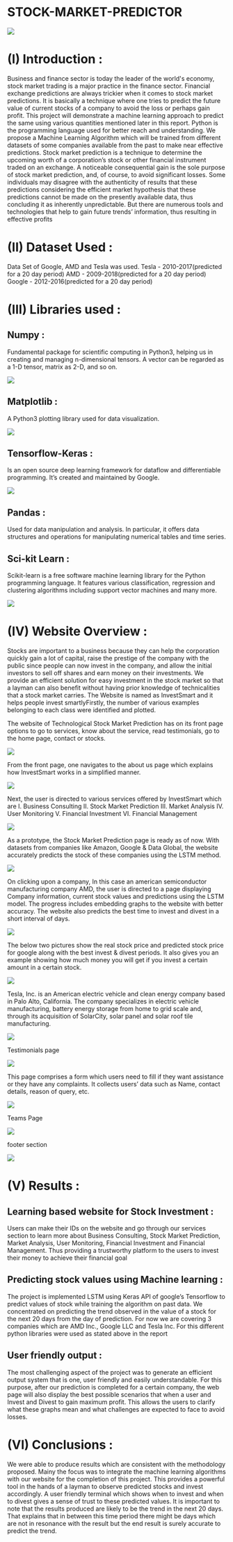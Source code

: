 # STOCK-MARKET-PREDICTOR

![](https://github.com/ambujalpha/STOCK-MARKET-PREDICTOR/blob/master/Images_for_readme/about.jpg)

# (I) Introduction : 

Business and finance sector is today the leader of the world's economy, stock market trading is a
major practice in the finance sector. Financial exchange predictions are always trickier when it
comes to stock market predictions. It is basically a technique where one tries to predict the future
value of current stocks of a company to avoid the loss or perhaps gain profit. This project will
demonstrate a machine learning approach to predict the same using various quantities mentioned
later in this report. Python is the programming language used for better reach and understanding. We
propose a Machine Learning Algorithm which will be trained from different datasets of some
companies available from the past to make near effective predictions.
Stock market prediction is a technique to determine the upcoming worth of a corporation’s stock or
other financial instrument traded on an exchange. A noticeable consequential gain is the sole
purpose of stock market prediction, and, of course, to avoid significant losses. Some individuals may
disagree with the authenticity of results that these predictions considering the efficient market
hypothesis that these predictions cannot be made on the presently available data, thus concluding it
as inherently unpredictable. But there are numerous tools and technologies that help to gain future
trends’ information, thus resulting in effective profits

# (II) Dataset Used : 

Data Set of Google, AMD and Tesla was used.
Tesla - 2010-2017(predicted for a 20 day period)
AMD - 2009-2018(predicted for a 20 day period)
Google - 2012-2016(predicted for a 20 day period)

# (III) Libraries used :

## Numpy :

Fundamental package for scientific computing in Python3, helping us in creating and managing n-dimensional tensors. A vector can be regarded as a 1-D tensor, matrix as 2-D, and so on. 

![](https://github.com/ambujalpha/STOCK-MARKET-PREDICTOR/blob/master/Images_for_readme/tensor.jpg)
## Matplotlib :

A Python3 plotting library used for data visualization.

![](https://github.com/ambujalpha/STOCK-MARKET-PREDICTOR/blob/master/Images_for_readme/visualize.webp)
## Tensorflow-Keras :
Is an open source deep learning framework for dataflow and differentiable programming. It’s created and maintained by Google.

![](https://github.com/ambujalpha/STOCK-MARKET-PREDICTOR/blob/master/Images_for_readme/tf%20loves%20keras.png)
## Pandas :
Used for data manipulation and analysis. In particular, it offers data structures and operations for
manipulating numerical tables and time series.

## Sci-kit Learn :
Scikit-learn is a free software machine learning library for the Python
programming language. It features various classification, regression and clustering
algorithms including support vector machines and many more.

![](https://github.com/ambujalpha/STOCK-MARKET-PREDICTOR/blob/master/Images_for_readme/sklearn.png)

# (IV) Website Overview : 

Stocks are important to a business because they can help the corporation quickly gain a lot of capital,
raise the prestige of the company with the public since people can now invest in the company, and
allow the initial investors to sell off shares and earn money on their investments. We provide an
efficient solution for easy investment in the stock market so that a layman can also benefit without
having prior knowledge of technicalities that a stock market carries. The Website is named as
InvestSmart and it helps people invest smartlyFirstly, the number of various examples belonging to each class were identified and plotted.

The website of Technological Stock Market Prediction has on its front page options to go to
services, know about the service, read testimonials, go to the home page, contact or stocks.

![](https://github.com/ambujalpha/STOCK-MARKET-PREDICTOR/blob/master/Images_for_readme/Screenshot(159).png)

From the front page, one navigates to the about us page which explains how InvestSmart works in a
simplified manner.

![](https://github.com/ambujalpha/STOCK-MARKET-PREDICTOR/blob/master/Images_for_readme/Screenshot%20(160).png)

Next, the user is directed to various services offered by InvestSmart which are
    I. Business Consulting
    II. Stock Market Prediction
    III. Market Analysis
    IV. User Monitoring
    V. Financial Investment
    VI. Financial Management
 
![](https://github.com/ambujalpha/STOCK-MARKET-PREDICTOR/blob/master/Images_for_readme/Screenshot%20(161).png)

As a prototype, the Stock Market Prediction page is ready as of now. With datasets from companies
like Amazon, Google & Data Global, the website accurately predicts the stock of these companies
using the LSTM method.

![](https://github.com/ambujalpha/STOCK-MARKET-PREDICTOR/blob/master/Images_for_readme/Screenshot%20(166).png)

On clicking upon a company, In this case an american semiconductor manufacturing company
AMD, the user is directed to a page displaying Company information, current stock values and
predictions using the LSTM model. The progress includes embedding graphs to the website with
better accuracy. The website also predicts the best time to invest and divest in a short interval of
days.

![](https://github.com/ambujalpha/STOCK-MARKET-PREDICTOR/blob/master/Images_for_readme/Screenshot%20(168).png)

The below two pictures show the real stock price and predicted stock price for google along with the
best invest & divest periods. It also gives you an example showing how much money you will get if
you invest a certain amount in a certain stock.

![](https://github.com/ambujalpha/STOCK-MARKET-PREDICTOR/blob/master/Images_for_readme/Screenshot%20(167).png)

Tesla, Inc. is an American electric vehicle and clean energy company based in Palo Alto, California.
The company specializes in electric vehicle manufacturing, battery energy storage from home to grid
scale and, through its acquisition of SolarCity, solar panel and solar roof tile manufacturing.

![](https://github.com/ambujalpha/STOCK-MARKET-PREDICTOR/blob/master/Images_for_readme/Screenshot%20(169).png)

Testimonials page

![](https://github.com/ambujalpha/STOCK-MARKET-PREDICTOR/blob/master/Images_for_readme/Screenshot%20(162).png)

This page comprises a form which users need to fill if they want assistance or they have any
complaints. It collects users’ data such as Name, contact details, reason of query, etc.

![](https://github.com/ambujalpha/STOCK-MARKET-PREDICTOR/blob/master/Images_for_readme/Screenshot%20(164).png)

Teams Page

![](https://github.com/ambujalpha/STOCK-MARKET-PREDICTOR/blob/master/Images_for_readme/Screenshot%20(163).png)

footer section

![](https://github.com/ambujalpha/STOCK-MARKET-PREDICTOR/blob/master/Images_for_readme/Screenshot%20(165).png)

# (V) Results : 

## Learning based website for Stock Investment : 

Users can make their IDs on the website and
go through our services section to learn more about Business Consulting, Stock Market
Prediction, Market Analysis, User Monitoring, Financial Investment and Financial
Management. Thus providing a trustworthy platform to the users to invest their money to
achieve their financial goal

## Predicting stock values using Machine learning : 

The project is implemented LSTM using
Keras API of google’s Tensorflow to predict values of stock while training the algorithm on
past data. We concentrated on predicting the trend observed in the value of a stock for the
next 20 days from the day of prediction. For now we are covering 3 companies which are
AMD Inc., Google LLC and Tesla Inc. For this different python libraries were used as stated
above in the report

## User friendly output :

The most challenging aspect of the project was to generate an efficient
output system that is one, user friendly and easily understandable. For this purpose, after our
prediction is completed for a certain company, the web page will also display the best
possible scenarios that when a user and Invest and Divest to gain maximum profit. This
allows the users to clarify what these graphs mean and what challenges are expected to face
to avoid losses.

# (VI) Conclusions :

We were able to produce results which are consistent with the methodology proposed. Mainy the
focus was to integrate the machine learning algorithms with our website for the completion of this
project. This provides a powerful tool in the hands of a layman to observe predicted stocks and
invest accordingly. A user friendly terminal which shows when to invest and when to divest gives a
sense of trust to these predicted values. It is important to note that the results produced are likely to
be the trend in the next 20 days. That explains that in between this time period there might be days
which are not in resonance with the result but the end result is surely accurate to predict the trend.




